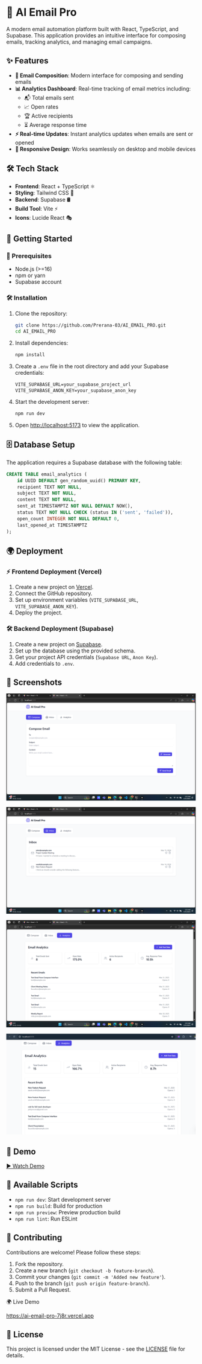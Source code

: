 # 🚀 AI Email Pro

A modern email automation platform built with React, TypeScript, and Supabase. This application provides an intuitive interface for composing emails, tracking analytics, and managing email campaigns.

## ✨ Features

- **📧 Email Composition**: Modern interface for composing and sending emails
- **📊 Analytics Dashboard**: Real-time tracking of email metrics including:
  - 📬 Total emails sent
  - 📈 Open rates
  - 🏆 Active recipients
  - ⏳ Average response time
- **⚡ Real-time Updates**: Instant analytics updates when emails are sent or opened
- **📱 Responsive Design**: Works seamlessly on desktop and mobile devices

## 🛠 Tech Stack

- **Frontend**: React + TypeScript ⚛️
- **Styling**: Tailwind CSS 🎨
- **Backend**: Supabase 🛢️
- **Build Tool**: Vite ⚡
- **Icons**: Lucide React 🎭

## 🚀 Getting Started

### 📌 Prerequisites
- Node.js (>=16)
- npm or yarn
- Supabase account

### 🛠 Installation

1. Clone the repository:

   ```bash
   git clone https://github.com/Prerana-03/AI_EMAIL_PRO.git
   cd AI_EMAIL_PRO
   ```

2. Install dependencies:

   ```bash
   npm install
   ```

3. Create a `.env` file in the root directory and add your Supabase credentials:

   ```
   VITE_SUPABASE_URL=your_supabase_project_url
   VITE_SUPABASE_ANON_KEY=your_supabase_anon_key
   ```

4. Start the development server:

   ```bash
   npm run dev
   ```

5. Open [http://localhost:5173](http://localhost:5173) to view the application.

## 🗄️ Database Setup

The application requires a Supabase database with the following table:

```sql
CREATE TABLE email_analytics (
    id UUID DEFAULT gen_random_uuid() PRIMARY KEY,
    recipient TEXT NOT NULL,
    subject TEXT NOT NULL,
    content TEXT NOT NULL,
    sent_at TIMESTAMPTZ NOT NULL DEFAULT NOW(),
    status TEXT NOT NULL CHECK (status IN ('sent', 'failed')),
    open_count INTEGER NOT NULL DEFAULT 0,
    last_opened_at TIMESTAMPTZ
);
```

## 🌍 Deployment

### ⚡ Frontend Deployment (Vercel)
1. Create a new project on [Vercel](https://vercel.com/).
2. Connect the GitHub repository.
3. Set up environment variables (`VITE_SUPABASE_URL`, `VITE_SUPABASE_ANON_KEY`).
4. Deploy the project.

### 🛠 Backend Deployment (Supabase)
1. Create a new project on [Supabase](https://supabase.io/).
2. Set up the database using the provided schema.
3. Get your project API credentials (`Supabase URL`, `Anon Key`).
4. Add credentials to `.env`.

## 📸 Screenshots

![Dashboard](https://github.com/Prerana-03/AI_EMAIL_PRO/blob/main/screenshots/Screenshot%202025-03-31%20023514.png)

![Email Composition](https://github.com/Prerana-03/AI_EMAIL_PRO/blob/main/screenshots/Screenshot%202025-03-31%20023521.png)

![Analytics](https://github.com/Prerana-03/AI_EMAIL_PRO/blob/main/screenshots/Screenshot%202025-03-31%20023544.png)

![Analytics](https://github.com/Prerana-03/AI_EMAIL_PRO/blob/main/screenshots/Screenshot%202025-03-31%20030941.png)

## 🎥 Demo

[▶ Watch Demo](https://drive.google.com/file/d/144PP9XRYpdl4vVqyeV4lw3RTjUsYDaT8/view?usp=sharing)

## 📜 Available Scripts

- `npm run dev`: Start development server
- `npm run build`: Build for production
- `npm run preview`: Preview production build
- `npm run lint`: Run ESLint

## 🤝 Contributing

Contributions are welcome! Please follow these steps:
1. Fork the repository.
2. Create a new branch (`git checkout -b feature-branch`).
3. Commit your changes (`git commit -m 'Added new feature'`).
4. Push to the branch (`git push origin feature-branch`).
5. Submit a Pull Request.

🌍 Live Demo

https://ai-email-pro-7j8r.vercel.app

## 📜 License

This project is licensed under the MIT License - see the [LICENSE](LICENSE) file for details.

